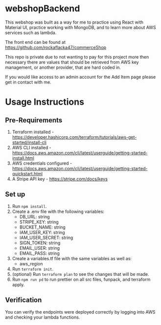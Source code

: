 # webshopBackend

This webshop was built as a way for me to practice using React with Material UI, practice working with MongoDB, and to learn more about AWS services such as lambda.

The front end can be found at https://github.com/rockaflacka47/commerceShop

This repo is private due to not wanting to pay for this project more then necessary there are values that should be retrieved from AWS key management, or another provider, that are hard coded in.

If you would like access to an admin account for the Add Item page please get in contact with me.

# Usage Instructions

## Pre-Requirements

1. Terraform installed - https://developer.hashicorp.com/terraform/tutorials/aws-get-started/install-cli
2. AWS CLI installed - https://docs.aws.amazon.com/cli/latest/userguide/getting-started-install.html
3. AWS credentials configured - https://docs.aws.amazon.com/cli/latest/userguide/getting-started-quickstart.html
4. A Stripe API key - https://stripe.com/docs/keys

## Set up
1. Run `npm install`.
2. Create a .env file with the following variables:
    - DB_URL: string
    - STRIPE_KEY: string
    - BUCKET_NAME: string
    - IAM_USER_KEY: string
    - IAM_USER_SECRET: string
    - SIGN_TOKEN: string
    - EMAIL_USER: string
    - EMAIL_PASS: string
3. Create a variables.tf file with the same variables as well as:
    - aws_region
4. Run `terraform init`.
5. (optional) Run `terraform plan` to see the changes that will be made.
6. Run `npm run pd` to run prettier on all src files, funpack, and terraform apply. 

## Verification 
You can verify the endpoints were deployed correctly by logging into AWS and checking your lambda functions. 
